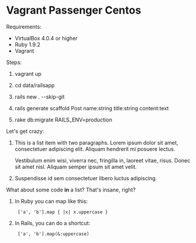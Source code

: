 Vagrant Passenger Centos
========================

Requirements:

*   VirtualBox 4.0.4 or higher
*   Ruby 1.9.2
*   Vagrant

Steps:
1.  vagrant up

2.  cd data/railsapp

3.  rails new . --skip-git 

4.  rails generate scaffold Post name:string title:string content:text

5.  rake db:migrate RAILS_ENV=production


Let's get crazy:

1.  This is a list item with two paragraphs. Lorem ipsum dolor
    sit amet, consectetuer adipiscing elit. Aliquam hendrerit
    mi posuere lectus.

    Vestibulum enim wisi, viverra nec, fringilla in, laoreet
    vitae, risus. Donec sit amet nisl. Aliquam semper ipsum
    sit amet velit.

2.  Suspendisse id sem consectetuer libero luctus adipiscing.

What about some code **in** a list? That's insane, right?

1. In Ruby you can map like this:

        ['a', 'b'].map { |x| x.uppercase }

2. In Rails, you can do a shortcut:

        ['a', 'b'].map(&:uppercase)

